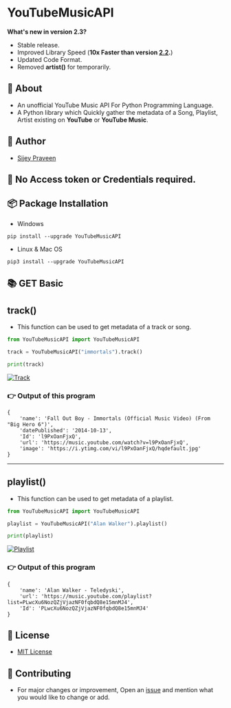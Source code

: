 # YouTubeMusicAPI

**What's new  in version 2.3?**

- Stable release.
- Improved Library Speed (**10x Faster than version [2.2](https://pypi.org/project/YouTubeMusicAPI/2.2/).**)
- Updated Code Format.
- Removed **artist()** for temporarily.

## 📜 About
- An unofficial YouTube Music API For Python Programming Language.<br>
- A Python library which Quickly gather the metadata of a Song, Playlist, Artist existing on **YouTube** or **YouTube Music**.

## 👤 Author
- [Sijey Praveen](https://github.com/sijey-praveen/)

## 🔑 No Access token or Credentials required.

## 📦 Package Installation
- Windows

`pip install --upgrade YouTubeMusicAPI`

- Linux & Mac OS

`pip3 install --upgrade YouTubeMusicAPI`

## 📚 GET Basic 

## track()
- This function can be used to get metadata of a track or song.

```python
from YouTubeMusicAPI import YouTubeMusicAPI

track = YouTubeMusicAPI("immortals").track()

print(track)
```

[![Track](https://i.imgur.com/2C9VdKO.png)](https://i.imgur.com/2C9VdKO.png)

### 👉 Output of this program

```
{
    'name': 'Fall Out Boy - Immortals (Official Music Video) (From "Big Hero 6")', 
    'datePublished': '2014-10-13', 
    'Id': 'l9PxOanFjxQ', 
    'url': 'https://music.youtube.com/watch?v=l9PxOanFjxQ', 
    'image': 'https://i.ytimg.com/vi/l9PxOanFjxQ/hqdefault.jpg'
}
```

<hr>

## playlist()
- This function can be used to get metadata of a playlist.

```python
from YouTubeMusicAPI import YouTubeMusicAPI

playlist = YouTubeMusicAPI("Alan Walker").playlist()

print(playlist)
```

[![Playlist](https://i.imgur.com/9rqpVKR.png)](https://i.imgur.com/9rqpVKR.png)

### 👉 Output of this program

```
{
    'name': 'Alan Walker - Teledyski', 
    'url': 'https://music.youtube.com/playlist?list=PLwcXu6NozQZjVjazNF0fqbdQ8e15mnMJ4', 
    'Id': 'PLwcXu6NozQZjVjazNF0fqbdQ8e15mnMJ4'
}
```

## 🧾 License
- [MIT License](https://mit-license.org/)

## 🤝 Contributing
- For major changes or improvement, Open an <a href="https://github.com/sijey-praveen/YouTube-Music-API/issues">issue</a> and mention what you would like to change or add. 

